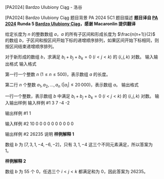 



[PA2024] Bardzo Ulubiony Ciąg - 洛谷














[PA2024] Bardzo Ulubiony Ciąg
题目背景
PA 2024 5C1
题目描述
**题目译自 [PA 2024](https://sio2.mimuw.edu.pl/c/pa-2024-1/dashboard/) Runda 5 [Bardzo Ulubiony Ciąg](https://sio2.mimuw.edu.pl/c/pa-2024-1/p/buc/)，感谢 Macaronlin 提供翻译**

给定长度为 $n$ 的整数数组 $a$，$a$ 的所有子区间和形成长度为 $\frac{n(n+1)}{2}$ 的数组 $b$，子区间和按区间开始下标的递增顺序排列，如果区间开始下标相同，则按区间结束递增顺序排列。

对于新形成的数组 $b$，求满足 $b_i+b_j+b_k=0\ (i<j<k)$ 的 $(i,j,k)$ 对数。
输入输出格式
输入格式

第一行一个整数 $n\ (1\le n\le 500)$，表示数组 $a$ 的长度。

第二行 $n$ 个整数 $a_1,a_2,\ldots,a_n\ (|a_i|\le 20\,000)$，表示数组 $a$。
输出格式

一行一个整数，表示数组 $b$ 中满足 $b_i+b_j+b_k=0\ (i<j<k)$ 的 $(i,j,k)$ 对数。
输入输出样例
输入样例 #1
3
7 -4 -2

输出样例 #1
1

输入样例 #2
10
0 0 0 0 0 0 0 0 0 0

输出样例 #2
26235
说明
**样例解释 1**

数组 $b$ 为 $[7,3,1,-4,-6,-2]$，只有 $3,1,-4$ 这三个不同元素满足，所以答案为 $1$。

**样例解释 2**

数组 $b$ 为 $55$ 个 $0$，任选三个 $i<j<k$ 都满足和为 $0$，因此答案为 $26235$。






